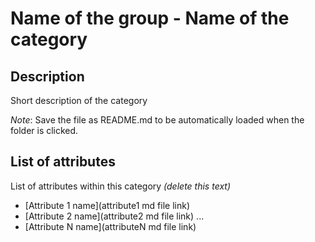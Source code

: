 # Name of the group - Name of the category

## Description

Short description of the category

*Note*: Save the file as README.md to be automatically loaded when the folder is clicked.

## List of attributes

List of attributes within this category *(delete this text)*

* [Attribute 1 name](attribute1 md file link)
* [Attribute 2 name](attribute2 md file link)
...
* [Attribute N name](attributeN md file link)
